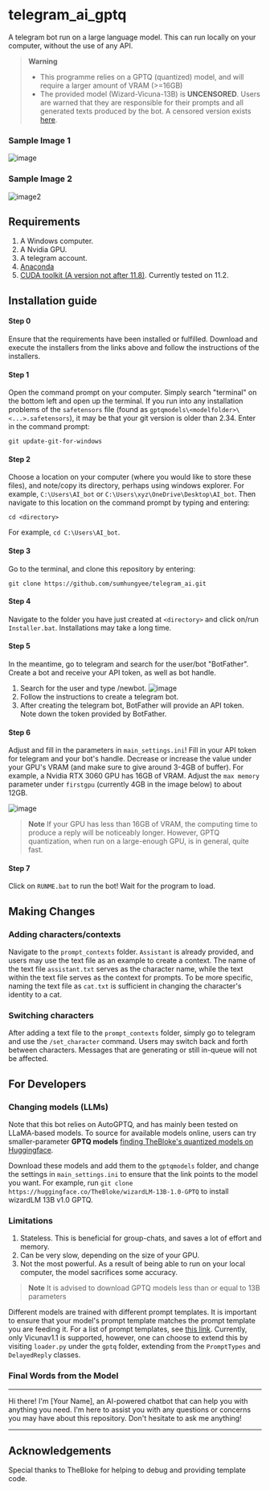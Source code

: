 # telegram_ai_gptq
A telegram bot run on a large language model. This can run locally on your computer, without the use of any API. 

> **Warning**
> - This programme relies on a GPTQ (quantized) model, and will require a larger amount of VRAM (>=16GB) 
> - The provided model (Wizard-Vicuna-13B) is **UNCENSORED**. Users are warned that they are responsible for their prompts and all generated texts produced by the bot. A censored version exists [here](https://huggingface.co/TheBloke/wizard-vicuna-13B-GPTQ).
>
### Sample Image 1
![image](https://github.com/sumhungyee/telegram_ai/assets/113227987/fb7f9124-27db-48ba-8a09-f25ac794236e)

### Sample Image 2
![image2](https://github.com/sumhungyee/telegram_ai/assets/113227987/93a27871-92a8-4709-950d-d285057a532d)

## Requirements
1. A Windows computer.
2. A Nvidia GPU.
3. A telegram account.
4. [Anaconda](https://www.anaconda.com/download)
5. [CUDA toolkit (A version not after 11.8)](https://developer.nvidia.com/cuda-toolkit-archive). Currently tested on 11.2.

## Installation guide
#### Step 0
Ensure that the requirements have been installed or fulfilled. Download and execute the installers from the links above and follow the instructions of the installers.

#### Step 1
Open the command prompt on your computer. Simply search "terminal" on the bottom left and open up the terminal. If you run into any installation problems of the `safetensors` file (found as `gptqmodels\<modelfolder>\<...>.safetensors`), it may be that your git version is older than 2.34. Enter in the command prompt:
```
git update-git-for-windows
```

#### Step 2
Choose a location on your computer (where you would like to store these files), and note/copy its directory, perhaps using windows explorer. For example, `C:\Users\AI_bot` or `C:\Users\xyz\OneDrive\Desktop\AI_bot`. Then navigate to this location on the command prompt by typing and entering:
```
cd <directory>
```
For example, `cd C:\Users\AI_bot`.

#### Step 3
Go to the terminal, and clone this repository by entering:
```
git clone https://github.com/sumhungyee/telegram_ai.git
```

#### Step 4
Navigate to the folder you have just created at `<directory>` and click on/run `Installer.bat`. Installations may take a long time.

#### Step 5
In the meantime, go to telegram and search for the user/bot "BotFather". Create a bot and receive your API token, as well as bot handle.
  1. Search for the user and type /newbot. ![image](https://github.com/sumhungyee/telegram_ai/assets/113227987/bf38bf0c-7ddf-48a5-9c1d-54e037aedc50)
  2. Follow the instructions to create a telegram bot.
  3. After creating the telegram bot, BotFather will provide an API token. Note down the token provided by BotFather.

#### Step 6
Adjust and fill in the parameters in `main_settings.ini`! Fill in your API token for telegram and your bot's handle. Decrease or increase the value under your GPU's VRAM (and make sure to give around 3-4GB of buffer). For example, a Nvidia RTX 3060 GPU has 16GB of VRAM. Adjust the `max memory` parameter under `firstgpu` (currently 4GB in the image below) to about 12GB.

![image](https://github.com/sumhungyee/telegram_ai/assets/113227987/a9fc37a6-16b3-4589-9b08-66d29ea9f991)

> **Note**
> If your GPU has less than 16GB of VRAM, the computing time to produce a reply will be noticeably longer. However, GPTQ quantization,
> when run on a large-enough GPU, is in general, quite fast.
> 

#### Step 7
Click on  `RUNME.bat` to run the bot! Wait for the program to load.

## Making Changes
### Adding characters/contexts
Navigate to the `prompt_contexts` folder. `Assistant` is already provided, and users may use the text file as an example to create a context. The name of the text file `assistant.txt` serves as the character name, while the text within the text file serves as the context for prompts. To be more specific, naming the text file as `cat.txt` is sufficient in changing the character's identity to a cat.

### Switching characters
After adding a text file to the `prompt_contexts` folder, simply go to telegram and use the `/set_character` command. Users may switch back and forth between characters. Messages that are generating or still in-queue will not be affected.

## For Developers
### Changing models (LLMs)

Note that this bot relies on AutoGPTQ, and has mainly been tested on LLaMA-based models. To source for available models online, users can try smaller-parameter **GPTQ models** [finding TheBloke's quantized models on Huggingface](https://huggingface.co/TheBloke).

Download these models and add them to the `gptqmodels` folder, and change the settings in `main_settings.ini` to ensure that the link points to the model you want.
For example, run `git clone https://huggingface.co/TheBloke/wizardLM-13B-1.0-GPTQ` to install wizardLM 13B v1.0 GPTQ.

### Limitations
1. Stateless. This is beneficial for group-chats, and saves a lot of effort and memory.
2. Can be very slow, depending on the size of your GPU.
3. Not the most powerful. As a result of being able to run on your local computer, the model sacrifices some accuracy.
   
> **Note**
> It is advised to download GPTQ models less than or equal to 13B parameters
> 

Different models are trained with different prompt templates. It is important to ensure that your model's prompt template matches the prompt template you are feeding it. For a list of prompt templates, see [this link](https://www.reddit.com/r/LocalLLaMA/wiki/models#wiki_prompt_templates).
Currently, only Vicunav1.1 is supported, however, one can choose to extend this by visiting `loader.py` under the `gptq` folder, extending from the `PromptTypes` and `DelayedReply` classes. 

### Final Words from the Model
***
Hi there! I'm [Your Name], an AI-powered chatbot that can help you with anything you need. I'm here to assist you with any questions or concerns you may have about this repository. Don't hesitate to ask me anything! 

***

## Acknowledgements
Special thanks to TheBloke for helping to debug and providing template code.


